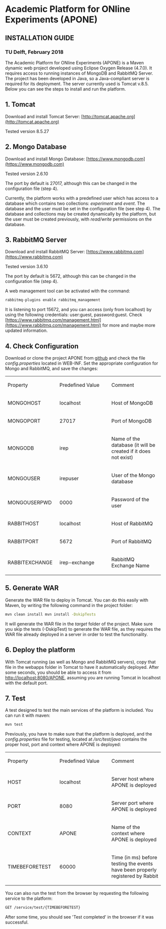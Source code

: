 # Academic Platform for ONline Experiments (APONE)
## INSTALLATION GUIDE
### TU Delft, February 2018

The Academic Platform for ONline Experiments (APONE) is a Maven dynamic web project developed using  Eclipse Oxygen Release (4.7.0). It requires access to running instances of MongoDB and RabbitMQ Server. The project has been developed in Java, so a Java-compliant server is required for its deployment. The server currently used is Tomcat v.8.5. Below you can see the steps to install and run the platform.

## 1. Tomcat

Download and install Tomcat Server: [http://tomcat.apache.org](http://tomcat.apache.org)

Tested version 8.5.27

## 2. Mongo Database

Download and install Mongo Database: [https://www.mongodb.com](https://www.mongodb.com)

Tested version 2.6.10

The port by default is 27017, although this can be changed in the configuration file (step 4).

Currently, the platform works with a predefined user which has access to a database which contains two collections: *experiment* and *event*. The database and the user must be set in the configuration file (see step 4). The database and collections may be created dynamically by the platform, but the user must be created previously, with *read/write* permissions on the database.

## 3. RabbitMQ Server

Download  and install RabbitMQ Server: [https://www.rabbitmq.com](https://www.rabbitmq.com)

Tested version 3.6.10

The port by default is 5672, although this can be changed in the configuration file (step 4).

A web management tool can be activated with the command:

```bash
rabbitmq-plugins enable rabbitmq_management
```

It is listening to port 15672, and you can access (only from localhost) by using the following credentials: user:guest, password:guest. Check [https://www.rabbitmq.com/management.html](https://www.rabbitmq.com/management.html) for more and maybe more updated information.

## 4. Check Configuration

Download or clone the project APONE from [github](https://github.com/marrerom/APONE) and check the file *config.properties* located in WEB-INF. Set the appropriate configuration for Mongo and RabbitMQ, and save the changes:

<a href="" id="t.84ac78255f151322362bd85d853525d09fddda2a"></a><a href="" id="t.0"></a>

<table>
<colgroup>
<col width="33%" />
<col width="33%" />
<col width="33%" />
</colgroup>
<tbody>
<tr class="odd">
<td align="left"><p><span class="c11 c1">Property</span></p></td>
<td align="left"><p><span class="c11 c1">Predefined Value</span></p></td>
<td align="left"><p><span class="c11 c1">Comment</span></p></td>
</tr>
<tr class="even">
<td align="left"><p><span class="c1">MONGO</span><span class="c1">HOST</span></p></td>
<td align="left"><p><span class="c4">localhost</span></p></td>
<td align="left"><p><span class="c4">Host of MongoDB</span></p></td>
</tr>
<tr class="odd">
<td align="left"><p><span class="c1">MONGO</span><span class="c1">PORT</span></p></td>
<td align="left"><p><span class="c4">27017</span></p></td>
<td align="left"><p><span class="c4">Port of MongoDB</span></p></td>
</tr>
<tr class="even">
<td align="left"><p><span class="c1">MONGO</span><span class="c1">DB</span></p></td>
<td align="left"><p><span class="c4">irep</span></p></td>
<td align="left"><p><span class="c4">Name of the database (it will be created if it does not exist)</span></p></td>
</tr>
<tr class="odd">
<td align="left"><p><span class="c1">MONGO</span><span class="c1">USER</span></p></td>
<td align="left"><p><span class="c4">irepuser</span></p></td>
<td align="left"><p><span class="c4">User of the Mongo database</span></p></td>
</tr>
<tr class="even">
<td align="left"><p><span class="c1">MONGOUSER</span><span class="c1">PWD</span></p></td>
<td align="left"><p><span class="c4">0000</span></p></td>
<td align="left"><p><span class="c4">Password of the user</span></p></td>
</tr>
<tr class="odd">
<td align="left"><p><span class="c1">RABBITHOST</span></p></td>
<td align="left"><p><span class="c4">localhost</span></p></td>
<td align="left"><p><span class="c4">Host of RabbitMQ</span></p></td>
</tr>
<tr class="even">
<td align="left"><p><span class="c11 c1">RABBITPORT</span></p></td>
<td align="left"><p><span class="c11 c12 c4">5672</span></p></td>
<td align="left"><p><span class="c11 c12 c4">Port of RabbitMQ</span></p></td>
</tr>
<tr class="odd">
<td align="left"><p><span class="c11 c1">RABBITEXCHANGE</span></p></td>
<td align="left"><p><span class="c11 c12 c4">irep-exchange</span></p></td>
<td align="left"><p><span class="c11 c12 c4">RabbitMQ Exchange Name</span></p></td>
</tr>
</tbody>
</table>


## 5. Generate WAR

Generate the WAR file to deploy in Tomcat. You can do this easily with Maven, by writing the following command in the project folder:

```bash
mvn clean install mvn install -DskipTests
```
It will generate the WAR file in the *target* folder of the project. Make sure you skip the tests (-DskipTest) to generate the WAR file, as they requires the WAR file already deployed in a server in order to test the functionality. 

## 6. Deploy the platform

With Tomcat running (as well as Mongo and RabbitMQ servers), copy that file in the webapps folder in Tomcat to have it automatically deployed. After some seconds, you should be able to access it from [http://localhost:8080/APONE](http://localhost:8080/APONE), assuming you are running Tomcat in localhost with the default port.

## 7. Test

A test designed to test the main services of the platform is included. You can run it with maven:

```bash
mvn test
```

Previously, you have to make sure that the platform is deployed, and the *config.properties* file for testing, located at */src/test/java* contains the proper host, port and context where APONE is deployed:

<a href="" id="t.00404fe88dc5972c4432cca52e51a10535e3519c"></a><a href="" id="t.1"></a>

<table>
<colgroup>
<col width="33%" />
<col width="33%" />
<col width="33%" />
</colgroup>
<tbody>
<tr class="odd">
<td align="left"><p><span class="c1 c11">Property</span></p></td>
<td align="left"><p><span class="c11 c1">Predefined Value</span></p></td>
<td align="left"><p><span class="c11 c1">Comment</span></p></td>
</tr>
<tr class="even">
<td align="left"><p><span class="c11 c12 c4">HOST</span></p></td>
<td align="left"><p><span class="c11 c12 c4">localhost</span></p></td>
<td align="left"><p><span class="c11 c12 c4">Server host where APONE is deployed</span></p></td>
</tr>
<tr class="odd">
<td align="left"><p><span class="c11 c12 c4">PORT</span></p></td>
<td align="left"><p><span class="c11 c12 c4">8080</span></p></td>
<td align="left"><p><span class="c11 c12 c4">Server port where APONE is deployed</span></p></td>
</tr>
<tr class="even">
<td align="left"><p><span class="c11 c12 c4">CONTEXT</span></p></td>
<td align="left"><p><span class="c11 c12 c4">APONE</span></p></td>
<td align="left"><p><span class="c11 c12 c4">Name of the context where APONE is deployed</span></p></td>
</tr>
<tr class="odd">
<td align="left"><p><span class="c11 c12 c4">TIMEBEFORETEST</span></p></td>
<td align="left"><p><span class="c11 c12 c4">60000</span></p></td>
<td align="left"><p><span class="c11 c12 c4">Time (in ms) before testing the events have been properly registered by Rabbit</span></p></td>
</tr>
</tbody>
</table>


You can also run the test from the browser by requesting the following service to the platform:
```bash
GET /service/test/{TIMEBEFORETEST}
```
After some time, you should see 'Test completed' in the browser if it was successful.

